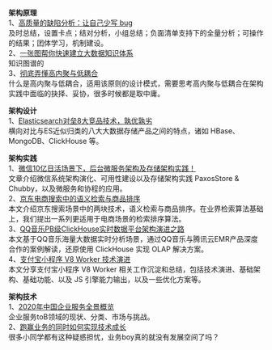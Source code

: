 **架构原理**  
1、[高质量的缺陷分析：让自己少写 bug](https://mp.weixin.qq.com/s/ilXi3bkdZtT6AjJJxkMEyw)  
及时总结，设置卡点；结对分析，小组总结；负面清单支持下的全量分析；可操作的结果；团体学习，机制建设。  
2、[一张图帮你快速建立大数据知识体系](https://mp.weixin.qq.com/s/j8tP9nTmA7m_MW85MXnExA)  
知识图谱的  
3、[彻底弄懂高内聚与低耦合](https://mp.weixin.qq.com/s/7kyikpvIKNJT-yLXP4G4Cw)  
什么是高内聚与低耦合，适用该原则的设计模式，需要思考高内聚与低耦合在架构实践中面临的抉择、妥协，很多时候都是取中庸。  

**架构设计**  
1、[Elasticsearch对垒8大竞品技术，孰优孰劣](https://mp.weixin.qq.com/s/OKwT59EULFB_TfPhH1wtng)  
横向对比与ES近似归类的八大大数据存储产品之间的特点，诸如 HBase、MongoDB、ClickHouse 等。 

**架构实践**  
1、[微信10亿日活场景下，后台微服务架构及存储架构实践！](https://mp.weixin.qq.com/s/c3DLrEWbcjnrqeBljrS7_g)  
文章介绍微信系统架构演化、可用性建设以及存储架构实践 PaxosStore & Chubby，以及微服务和协程的应用。  
2、[京东电商搜索中的语义检索与商品排序](https://mp.weixin.qq.com/s/4UBehc0eikVqcsFP7xL_Zw)  
本文介绍京东搜索场景中的两块技术，语义检索与商品排序。在业界检索算法基础上，我们提出一系列更适用于电商场景的检索排序算法。  
3、[QQ音乐PB级ClickHouse实时数据平台架构演进之路](https://mp.weixin.qq.com/s/_pXPDbhqC1B1HQWQQEfAGw)  
本文基于QQ音乐海量大数据实时分析场景，通过QQ音乐与腾讯云EMR产品深度合作的案例解读，还原使用 ClickHouse 实现 OLAP 解决方案。  
4、[支付宝小程序 V8 Worker 技术演进](https://mp.weixin.qq.com/s/QS0QT7TIcEzZhR6asCOecg)  
本文分享支付宝小程序 V8 Worker 相关工作沉淀和总结，包括技术演进、基础架构、基础功能、以及 JS 引擎能力输出，以及一些优化方案等。  
  
**架构技术**  
1、[2020年中国企业服务全景概览](https://mp.weixin.qq.com/s/jIDerU-ffPZZe3rqsTVLFA)  
企业服务toB领域的现状、分类、市场与挑战。  
2、[跑赢业务的同时如何实现技术成长](https://mp.weixin.qq.com/s/TEAfu6uNcKdnd0d7gtFvoQ)  
很多小同学都有这种疑惑担忧，业务boy真的就没有发展空间了吗？
  
